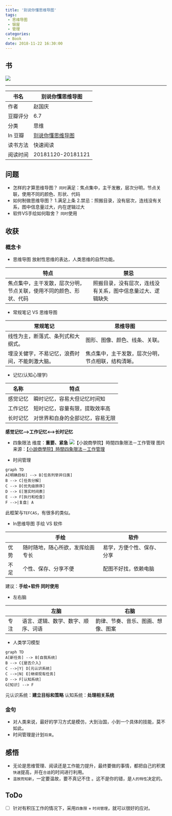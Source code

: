 ```yaml
---
title: '别说你懂思维导图'
tags:
 - 思维导图
 - 银屋
 - 管理
categories:
 - Book
date: 2018-11-22 16:30:00
---
```



## 书
![](https://images-na.ssl-images-amazon.com/images/I/51ldM-FeVlL._SX431_BO1,204,203,200_.jpg)

---


| 书名 | 别说你懂思维导图 |
| --- | --- |
| 作者 | 赵国庆 |
| 豆瓣评分 | 6.7 |
| 分类 | 思维 |
| In 豆瓣 | [别说你懂思维导图](https://book.douban.com/subject/26372189/) |
| 读书方法 | 快速阅读 |
| 阅读时间 | 20181120-20181121 |

<!--more-->

## 问题

- 怎样的才算思维导图？
`同时`满足：焦点集中，主干发散，层次分明，节点关联，使用不同的颜色、形状、代码
- 如何制做思维导图？
1.满足上条
2.禁忌：照搬目录，没有层次，连线没有关系，图中信息量过大，内在逻辑过大
- 软件VS手绘如何取舍？
`同时`使用

## 收获

### 概念卡

- 思维导图
放射性思维的表达，人类思维的自然功能。

| 特点 | 禁忌 |
| --- | --- |
| 焦点集中，主干发散，层次分明，节点关联，使用不同的颜色、形状、代码 | 照搬目录，没有层次，连线没有关系，图中信息量过大、逻辑缺失 |
- 常规笔记 VS 思维导图

| 常规笔记 | 思维导图 |
| --- | --- |
| 线性为主，断落式、条列式和大纲式。 | 图形、图像、颜色、线条、关联。 |
| 埋没关健字，不易记忆，浪费时间，不能刺激大脑。 | 焦点集中，主干发散，层次分明，节点相联，结构清晰。 |

- 记忆(认知心理学)

| 名称 | 特点 |
| --- | --- |
| 感觉记忆 | 瞬时记忆，容易大但记忆时间知 |
| 工作记忆 | 短时记忆，容量有限，提取效率高 |
| 长时记忆 | 对世界和自身的全部记忆，容易无限 |

**感觉记忆-->工作记忆<-->长时记忆**

- 四象限法
维度：**重要、紧急**
![【小說商學院】時間四象限法－工作管理
](http://3.bp.blogspot.com/-QYP-mF4M7M4/VbEUI_-u1GI/AAAAAAAACPY/wcoyF9IYnmM/s1600/%25E5%259B%259B%25E8%25B1%25A1%25E9%2599%2590%25E6%25B3%2595%25EF%25BC%258D%25E5%2588%2586%25E9%25A1%259E%25E5%25B7%25A5%25E4%25BD%259C.jpg)
图片来源：[【小說商學院】時間四象限法－工作管理
](https://www.rocknovels.com/time-quadrant.html)

- 时间管理
```mermaid
graph TD
A[明确目标] --> B[任务列举并归类]
B --> C[任务分解]
C --> D[优先级排序]
D --> E[落实时间表]
E --> F[执行和检查]
F -->|复盘| A
```
此框架与`TEFCAS`，有很多的类似。
- In思维导图 手绘 VS 软件

|  | 手绘 | 软件 |
| --- | --- | --- |
| 优势 | 随时随地，随心所欲，发挥绘画专长 | 易学，方便个性、保存、分享 |
| 不足 | 个性、保存、分享不便 | 配图不好找，依赖电脑 |

建议：**手绘+软件 同时使用**

- 左右脑

|  | 左脑 | 右脑 |
| --- | --- | --- |
| 专注 | 语言、逻辑、数学、数字、顺序、词语 | 韵律、节奏、音乐、图画、想像、图案 |

- 人类学习模型
```mermaid
graph TD
A[新任务] --> B[自我系统]
B --> C{是否介入}
C -->|Y| D[元认识系统]
C -->|N| E[继续现有任务]
D --> F[认知系统]
G[知识] --> F
```
元认识系统：**建立目标和策略**
认知系统：**处理相关系统**

### 金句

- 对人类来说，最好的学习方式是模仿，大到治国，小到一个具体的技能，莫不如此。
- 时间管理是计划`将来`。

## 感悟

- 无论是思维管理、阅读还是工作能力提升，最终要做的事情，都把自己的积累`快速`提高，并在`合适`的时间进行利用。
- `温故而知新`，一定要温故，要不真记不住 。这不是你的错，是`人的特性`决定的。

## ToDo

- [ ] 针对有积压工作的情况下，采用`四象限` + `时间管理`，就可以很好的应对。